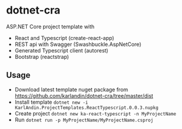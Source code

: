 # dotnet-cra

ASP.NET Core project template with
* React and Typescript (create-react-app)
* REST api with Swagger (Swashbuckle.AspNetCore)
* Generated Typescript client (autorest)
* Bootstrap (reactstrap)

## Usage
* Download latest template nuget package from https://github.com/karlandin/dotnet-cra/tree/master/dist 
* Install template `dotnet new -i KarlAndin.ProjectTemplates.ReactTypescript.0.0.3.nupkg`
* Create project `dotnet new ka-react-typescript -n MyProjectName`
* Run `dotnet run -p MyProjectName/MyProjectName.csproj`
